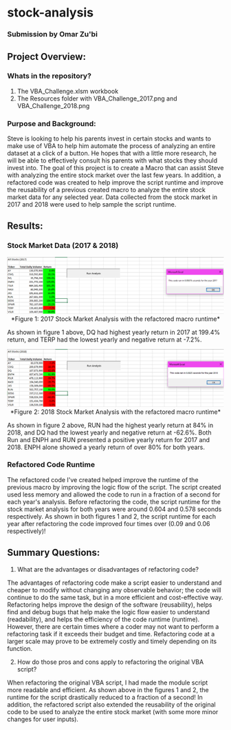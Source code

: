 # stock-analysis
### Submission by Omar Zu'bi

## Project Overview:

### Whats in the repository?
1) The VBA_Challenge.xlsm workbook
2) The Resources folder with VBA_Challenge_2017.png and VBA_Challenge_2018.png

### Purpose and Background:
Steve is looking to help his parents invest in certain stocks and wants to make use of VBA to help him automate the process of analyzing an entire dataset at a click of a button. He hopes that with a little more research, he will be able to effectively consult his parents with what stocks they should invest into. The goal of this project is to create a Macro that can assist Steve with analyzing the entire stock market over the last few years. In addition, a refactored code was created to help improve the script runtime and improve the reusability of a previous created macro to analyze the entire stock market data for any selected year. Data collected from the stock market in 2017 and 2018 were used to help sample the script runtime.  


## Results: 

### Stock Market Data (2017 & 2018)
<p align="center">
  <img width="1000" src= https://github.com/DrZubi/stock-analysis/blob/main/Resources/VBA_Challenge_2017.PNG>
  *Figure 1: 2017 Stock Market Analysis with the refactored macro runtime* 
</p>

As shown in figure 1 above, DQ had highest yearly return in 2017 at 199.4% return, and TERP had the lowest yearly and negative return at -7.2%. 

<p align="center">
  <img width="1000" src=https://github.com/DrZubi/stock-analysis/blob/main/Resources/VBA_Challenge_2018.PNG>
  *Figure 2: 2018 Stock Market Analysis with the refactored macro runtime* 
</p>

As shown in figure 2 above, RUN had the highest yearly return at 84% in 2018, and DQ had the lowest yearly and negative return at -62.6%. Both Run and ENPH and RUN presented a positive yearly return for 2017 and 2018. ENPH alone showed a yearly return of over 80% for both years. 

### Refactored Code Runtime
The refactored code I've created helped improve the runtime of the previous macro by improving the logic flow of the script. The script created used less memory and allowed the code to run in a fraction of a second for each year's analysis. Before refactoring the code, the script runtime for the stock market analysis for both years were around 0.604 and 0.578 seconds respectively. As shown in both figures 1 and 2, the script runtime for each year after refactoring the code improved four times over (0.09 and 0.06 respectively)! 

## Summary Questions: 

1) What are the advantages or disadvantages of refactoring code? 

The advantages of refactoring code make a script easier to understand and cheaper to modify without changing any observable behavior; the code will continue to do the same task, but in a more efficient and cost-effective way. Refactoring helps improve the design of the software (reusability), helps find and debug bugs that help make the logic flow easier to understand (readability), and helps the efficiency of the code runtime (runtime). However, there are certain times where a coder may not want to perform a refactoring task if it exceeds their budget and time. Refactoring code at a larger scale may prove to be extremely costly and timely depending on its function. 

2) How do those pros and cons apply to refactoring the original VBA script?

When refactoring the original VBA script, I had made the module script more readable and efficient. As shown above in the figures 1 and 2, the runtime for the script drastically reduced to a fraction of a second! In addition, the refactored script also extended the reusability of the original code to be used to analyze the entire stock market (with some more minor changes for user inputs). 


